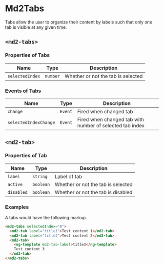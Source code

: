 # Md2Tabs
Tabs allow the user to organize their content by labels such that only one tab is visible at any given time.

## `<md2-tabs>`
### Properties of Tabs

| Name | Type | Description |
| --- | --- | --- |
| `selectedIndex` | `number` | Whether or not the tab is selected |

### Events of Tabs

| Name | Type | Description |
| --- | --- | --- |
| `change` | `Event` | Fired when changed tab |
| `selectedIndexChange` | `Event` | Fired when changed tab with number of selected tab index |

## `<md2-tab>`
### Properties of Tab

| Name | Type | Description |
| --- | --- | --- |
| `label` | `string` | Label of tab |
| `active` | `boolean` | Whether or not the tab is selected |
| `disabled` | `boolean` | Whether or not the tab is disabled |


### Examples
A tabs would have the following markup.
```html
<md2-tabs selectedIndex="0">
  <md2-tab label="title1">Test content 1</md2-tab>
  <md2-tab label="title2">Test content 2</md2-tab>
  <md2-tab>
    <ng-template md2-tab-label>title3</ng-template>
    Test content 3
  </md2-tab>
</md2-tabs>
```
